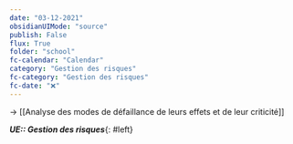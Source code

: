 ```yaml
---
date: "03-12-2021"
obsidianUIMode: "source"
publish: False
flux: True
folder: "school"
fc-calendar: "Calendar"
category: "Gestion des risques"
fc-category: "Gestion des risques"
fc-date: "❌"
---
```

→ [[Analyse des modes de défaillance de leurs effets et de leur criticité]]

***UE:: Gestion des risques***{: #left}  
